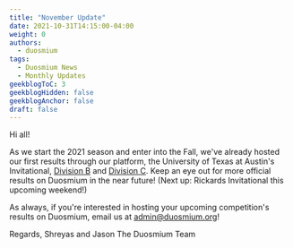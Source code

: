 ```yaml
---
title: "November Update"
date: 2021-10-31T14:15:00-04:00
weight: 0
authors:
  - duosmium
tags:
  - Duosmium News
  - Monthly Updates
geekblogToC: 3
geekblogHidden: false
geekblogAnchor: false
draft: false
---
```

Hi all!

As we start the 2021 season and enter into the Fall, we've already hosted our first results through our platform, the University of Texas at Austin's Invitational, [Division B](https://www.duosmium.org/results/2021-10-30_ut_austin_invitational_b) and [Division C](https://www.duosmium.org/results/2021-10-30_ut_austin_invitational_c). Keep an eye out for more official results on Duosmium in the near future! (Next up: Rickards Invitational this upcoming weekend!)

As always, if you're interested in hosting your upcoming competition's results on Duosmium, email us at [admin@duosmium.org](admin@duosmium.org)!

Regards,
Shreyas and Jason
The Duosmium Team
